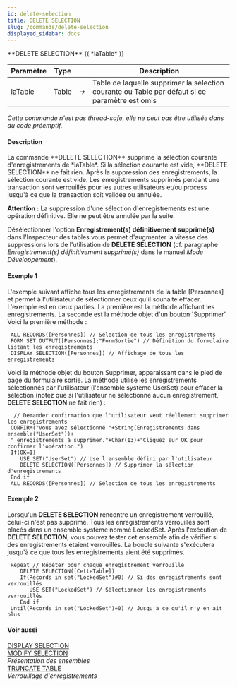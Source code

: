 ```yaml
---
id: delete-selection
title: DELETE SELECTION
slug: /commands/delete-selection
displayed_sidebar: docs
---
```


<!--REF #_command_.DELETE SELECTION.Syntax-->**DELETE SELECTION** {( *laTable* )}<!-- END REF-->
<!--REF #_command_.DELETE SELECTION.Params-->
| Paramètre | Type |  | Description |
| --- | --- | --- | --- |
| laTable | Table | &#8594;  | Table de laquelle supprimer la sélection courante ou Table par défaut si ce paramètre est omis |

<!-- END REF-->

*Cette commande n'est pas thread-safe, elle ne peut pas être utilisée dans du code préemptif.*


#### Description 

<!--REF #_command_.DELETE SELECTION.Summary-->La commande **DELETE SELECTION** supprime la sélection courante d'enregistrements de *laTable*.<!-- END REF--> Si la sélection courante est vide, **DELETE SELECTION** ne fait rien. Après la suppression des enregistrements, la sélection courante est vide. Les enregistrements supprimés pendant une transaction sont verrouillés pour les autres utilisateurs et/ou process jusqu'à ce que la transaction soit validée ou annulée. 

**Attention :** La suppression d'une sélection d'enregistrements est une opération définitive. Elle ne peut être annulée par la suite. 

Désélectionner l'option **Enregistrement(s) définitivement supprimé(s)** dans l'Inspecteur des tables vous permet d'augmenter la vitesse des suppressions lors de l'utilisation de **DELETE SELECTION** (cf. paragraphe *Enregistrement(s) définitivement supprimé(s)* dans le manuel *Mode Développement*).

#### Exemple 1 

L'exemple suivant affiche tous les enregistrements de la table \[Personnes\] et permet à l'utilisateur de sélectionner ceux qu'il souhaite effacer. L'exemple est en deux parties. La première est la méthode affichant les enregistrements. La seconde est la méthode objet d'un bouton 'Supprimer'. Voici la première méthode : 

```4d
 ALL RECORDS([Personnes]) // Sélection de tous les enregistrements
 FORM SET OUTPUT([Personnes];"FormSortie") // Définition du formulaire listant les enregistrements
 DISPLAY SELECTION([Personnes]) // Affichage de tous les enregistrements
```

Voici la méthode objet du bouton Supprimer, apparaissant dans le pied de page du formulaire sortie. La méthode utilise les enregistrements sélectionnés par l'utilisateur (l'ensemble système UserSet) pour effacer la sélection (notez que si l'utilisateur ne sélectionne aucun enregistrement, **DELETE SELECTION** ne fait rien) :

```4d
  // Demander confirmation que l'utilisateur veut réellement supprimer les enregistrements
 CONFIRM("Vous avez sélectionné "+String(Enregistrements dans ensemble("UserSet"))+
 " enregistrements à supprimer."+Char(13)+"Cliquez sur OK pour confirmer l'opération.")
 If(OK=1)
    USE SET("UserSet") // Use l'ensemble défini par l'utilisateur
    DELETE SELECTION([Personnes]) // Supprimer la sélection d'enregistrements
 End if
 ALL RECORDS([Personnes]) // Sélection de tous les enregistrements
```

#### Exemple 2 

Lorsqu'un **DELETE SELECTION** rencontre un enregistrement verrouillé, celui-ci n'est pas supprimé. Tous les enregistrements verrouillés sont placés dans un ensemble système nommé LockedSet. Après l'exécution de **DELETE SELECTION**, vous pouvez tester cet ensemble afin de vérifier si des enregistrements étaient verrouillés. La boucle suivante s'exécutera jusqu'à ce que tous les enregistrements aient été supprimés.

```4d
 Repeat // Répéter pour chaque enregistrement verrouillé
    DELETE SELECTION([CetteTable])
    If(Records in set("LockedSet")#0) // Si des enregistrements sont verrouillés
       USE SET("LockedSet") // Sélectionner les enregistrements verrouillés
    End if
 Until(Records in set("LockedSet")=0) // Jusqu'à ce qu'il n'y en ait plus
```

#### Voir aussi 

[DISPLAY SELECTION](display-selection.md)  
[MODIFY SELECTION](modify-selection.md)  
*Présentation des ensembles*  
[TRUNCATE TABLE](truncate-table.md)  
*Verrouillage d'enregistrements*  